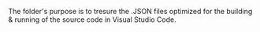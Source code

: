 The folder's purpose is to tresure the .JSON files optimized for the building & running of the source code in Visual Studio Code.
